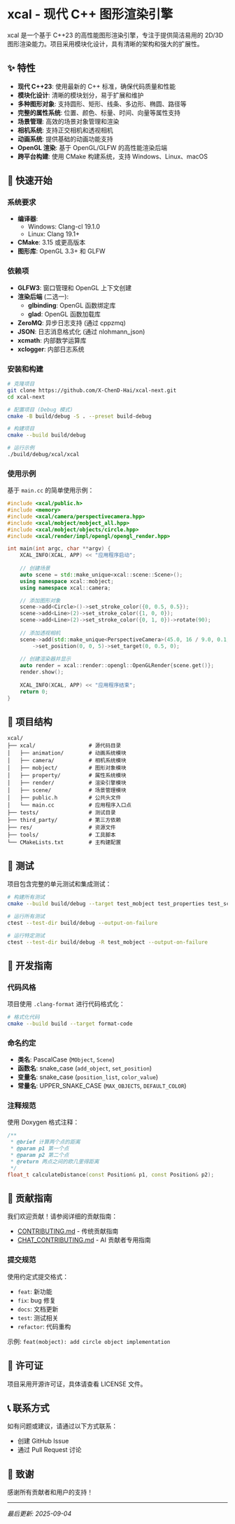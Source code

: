 # xcal - 现代 C++ 图形渲染引擎

xcal 是一个基于 C++23 的高性能图形渲染引擎，专注于提供简洁易用的 2D/3D 图形渲染能力。项目采用模块化设计，具有清晰的架构和强大的扩展性。

## ✨ 特性

- **现代 C++23**: 使用最新的 C++ 标准，确保代码质量和性能
- **模块化设计**: 清晰的模块划分，易于扩展和维护
- **多种图形对象**: 支持圆形、矩形、线条、多边形、椭圆、路径等
- **完整的属性系统**: 位置、颜色、标量、时间、向量等属性支持
- **场景管理**: 高效的场景对象管理和渲染
- **相机系统**: 支持正交相机和透视相机
- **动画系统**: 提供基础的动画功能支持
- **OpenGL 渲染**: 基于 OpenGL/GLFW 的高性能渲染后端
- **跨平台构建**: 使用 CMake 构建系统，支持 Windows、Linux、macOS

## 🚀 快速开始

### 系统要求

- **编译器**: 
  - Windows: Clang-cl 19.1.0
  - Linux: Clang 19.1+
- **CMake**: 3.15 或更高版本
- **图形库**: OpenGL 3.3+ 和 GLFW

### 依赖项

- **GLFW3**: 窗口管理和 OpenGL 上下文创建
- **渲染后端** (二选一):
  - **glbinding**: OpenGL 函数绑定库
  - **glad**: OpenGL 函数加载库
- **ZeroMQ**: 异步日志支持 (通过 cppzmq)
- **JSON**: 日志消息格式化 (通过 nlohmann_json)
- **xcmath**: 内部数学运算库
- **xclogger**: 内部日志系统

### 安装和构建

```bash
# 克隆项目
git clone https://github.com/X-ChenD-Hai/xcal-next.git
cd xcal-next

# 配置项目 (Debug 模式)
cmake -B build/debug -S . --preset build-debug

# 构建项目
cmake --build build/debug

# 运行示例
./build/debug/xcal/xcal
```

### 使用示例

基于 `main.cc` 的简单使用示例：

```cpp
#include <xcal/public.h>
#include <memory>
#include <xcal/camera/perspectivecamera.hpp>
#include <xcal/mobject/mobject_all.hpp>
#include <xcal/mobject/objects/circle.hpp>
#include <xcal/render/impl/opengl/opengl_render.hpp>

int main(int argc, char **argv) {
    XCAL_INFO(XCAL, APP) << "应用程序启动";
    
    // 创建场景
    auto scene = std::make_unique<xcal::scene::Scene>();
    using namespace xcal::mobject;
    using namespace xcal::camera;

    // 添加图形对象
    scene->add<Circle>()->set_stroke_color({0, 0.5, 0.5});
    scene->add<Line>(2)->set_stroke_color({1, 0, 0});
    scene->add<Line>(2)->set_stroke_color({0, 1, 0})->rotate(90);
    
    // 添加透视相机
    scene->add(std::make_unique<PerspectiveCamera>(45.0, 16 / 9.0, 0.1, 1000.0))
        ->set_position(0, 0, 5)->set_target(0, 0.5, 0);
    
    // 创建渲染器并显示
    auto render = xcal::render::opengl::OpenGLRender{scene.get()};
    render.show();
    
    XCAL_INFO(XCAL, APP) << "应用程序结束";
    return 0;
}
```

## 📁 项目结构

```
xcal/
├── xcal/                 # 源代码目录
│   ├── animation/        # 动画系统模块
│   ├── camera/           # 相机系统模块
│   ├── mobject/          # 图形对象模块
│   ├── property/         # 属性系统模块
│   ├── render/           # 渲染引擎模块
│   ├── scene/            # 场景管理模块
│   ├── public.h          # 公共头文件
│   └── main.cc           # 应用程序入口点
├── tests/                # 测试目录
├── third_party/          # 第三方依赖
├── res/                  # 资源文件
├── tools/                # 工具脚本
└── CMakeLists.txt        # 主构建配置
```

## 🧪 测试

项目包含完整的单元测试和集成测试：

```bash
# 构建所有测试
cmake --build build/debug --target test_mobject test_properties test_scene test_opengl test_camera

# 运行所有测试
ctest --test-dir build/debug --output-on-failure

# 运行特定测试
ctest --test-dir build/debug -R test_mobject --output-on-failure
```

## 🔧 开发指南

### 代码风格

项目使用 `.clang-format` 进行代码格式化：

```bash
# 格式化代码
cmake --build build --target format-code
```

### 命名约定

- **类名**: PascalCase (`MObject`, `Scene`)
- **函数名**: snake_case (`add_object`, `set_position`)
- **变量名**: snake_case (`position_list`, `color_value`)
- **常量名**: UPPER_SNAKE_CASE (`MAX_OBJECTS`, `DEFAULT_COLOR`)

### 注释规范

使用 Doxygen 格式注释：

```cpp
/**
 * @brief 计算两个点的距离
 * @param p1 第一个点
 * @param p2 第二个点  
 * @return 两点之间的欧几里得距离
 */
float_t calculateDistance(const Position& p1, const Position& p2);
```

## 🤝 贡献指南

我们欢迎贡献！请参阅详细的贡献指南：

- [CONTRIBUTING.md](CONTRIBUTING.md) - 传统贡献指南
- [CHAT_CONTRIBUTING.md](CHAT_CONTRIBUTING.md) - AI 贡献者专用指南

### 提交规范

使用约定式提交格式：

- `feat`: 新功能
- `fix`: bug 修复
- `docs`: 文档更新
- `test`: 测试相关
- `refactor`: 代码重构

示例: `feat(mobject): add circle object implementation`

## 📄 许可证

项目采用开源许可证，具体请查看 LICENSE 文件。

## 📞 联系方式

如有问题或建议，请通过以下方式联系：

- 创建 GitHub Issue
- 通过 Pull Request 讨论

## 🙏 致谢

感谢所有贡献者和用户的支持！

---

*最后更新: 2025-09-04*

